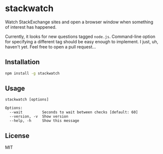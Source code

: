 # stackwatch

Watch StackExchange sites and open a browser window when something of interest has happened.

Currently, it looks for new questions tagged `node.js`. Command-line option for specifying a different tag should be easy enough to implement. I just, uh, haven't yet. Feel free to open a pull request...

Installation
------------

```bash
npm install -g stackwatch
```

Usage
-----

```
stackwatch [options]

Options:
  --wait         Seconds to wait between checks [default: 60]
  --version, -v  Show version
  --help, -h     Show this message
```

License
-------

MIT
